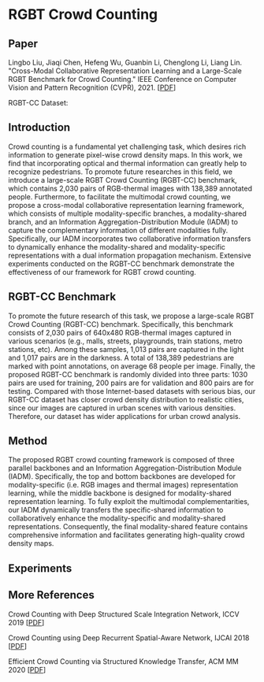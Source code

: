 # RGBT Crowd Counting

## Paper

Lingbo Liu, Jiaqi Chen, Hefeng Wu, Guanbin Li, Chenglong Li, Liang Lin. "Cross-Modal Collaborative Representation Learning and a Large-Scale RGBT Benchmark for Crowd Counting." IEEE Conference on Computer Vision and Pattern Recognition (CVPR), 2021. [<a href="https://arxiv.org/abs/2012.04529">PDF</a>] 

RGBT-CC Dataset:


## Introduction
Crowd counting is a fundamental yet challenging task, which desires rich information to generate pixel-wise crowd density maps. In this work, we find that incorporating optical and thermal information can greatly help to recognize pedestrians. To promote future researches in this field, we introduce a large-scale RGBT Crowd Counting (RGBT-CC) benchmark, which contains 2,030 pairs of RGB-thermal images with 138,389 annotated people. Furthermore, to facilitate the multimodal crowd counting, we propose a cross-modal collaborative representation learning framework, which consists of multiple modality-specific branches, a modality-shared branch, and an Information Aggregation-Distribution Module (IADM) to capture the complementary information of different modalities fully. Specifically, our IADM incorporates two collaborative information transfers to dynamically enhance the modality-shared and modality-specific representations with a dual information propagation mechanism. Extensive experiments conducted on the RGBT-CC benchmark demonstrate the effectiveness of our framework for RGBT crowd counting.

## RGBT-CC Benchmark
To promote the future research of this task, we propose a large-scale RGBT Crowd Counting (RGBT-CC) benchmark. Specifically, this benchmark consists of 2,030 pairs of 640x480 RGB-thermal images captured in various scenarios (e.g., malls, streets, playgrounds, train stations, metro stations, etc). Among these samples, 1,013 pairs are captured in the light and 1,017 pairs are in the darkness. A total of 138,389 pedestrians are marked with point annotations, on average 68 people per image. Finally, the proposed RGBT-CC benchmark is randomly divided into three parts: 1030 pairs are used for training, 200 pairs are for validation and 800 pairs are for testing. Compared with those Internet-based datasets with serious bias, our RGBT-CC dataset has closer crowd density distribution to realistic cities, since our images are captured in urban scenes with various densities. Therefore, our dataset has wider applications for urban crowd analysis.

## Method
The proposed RGBT crowd counting framework is composed of three parallel backbones and an Information Aggregation-Distribution Module (IADM). Specifically, the top and bottom backbones are developed for modality-specific (i.e. RGB images and thermal images) representation learning, while the middle backbone is designed for modality-shared representation learning. To fully exploit the multimodal complementarities, our IADM dynamically transfers the specific-shared information to collaboratively enhance the modality-specific and modality-shared representations. Consequently, the final modality-shared feature contains comprehensive information and facilitates generating high-quality crowd density maps.

## Experiments


## More References
Crowd Counting with Deep Structured Scale Integration Network, ICCV 2019 [<a href="https://openaccess.thecvf.com/content_ICCV_2019/papers/Liu_Crowd_Counting_With_Deep_Structured_Scale_Integration_Network_ICCV_2019_paper.pdf">PDF</a>]

Crowd Counting using Deep Recurrent Spatial-Aware Network, IJCAI 2018 [<a href="https://www.ijcai.org/proceedings/2018/0118.pdf">PDF</a>] 

Efficient Crowd Counting via Structured Knowledge Transfer, ACM MM 2020 [<a href="https://dl.acm.org/doi/10.1145/3394171.3413938">PDF</a>]
